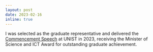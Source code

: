 ```yaml
---
layout: post
date: 2023-02-16
inline: true
---
```


I was selected as the graduate representative and delivered the [Commencement Speech](https://youtu.be/_q_JtF7grrc?feature=shared&t=8351) at UNIST in 2023, receiving the Minister of Science and ICT Award for outstanding graduate achievement.
